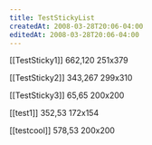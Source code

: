 ```yaml
---
title: TestStickyList
createdAt: 2008-03-28T20:06-04:00
editedAt: 2008-03-28T20:06-04:00
---
```


[[TestSticky1]] 662,120 251x379

[[TestSticky2]] 343,267 299x310

[[TestSticky3]] 65,65 200x200

[[test1]] 352,53 172x154

[[testcool]] 578,53 200x200


